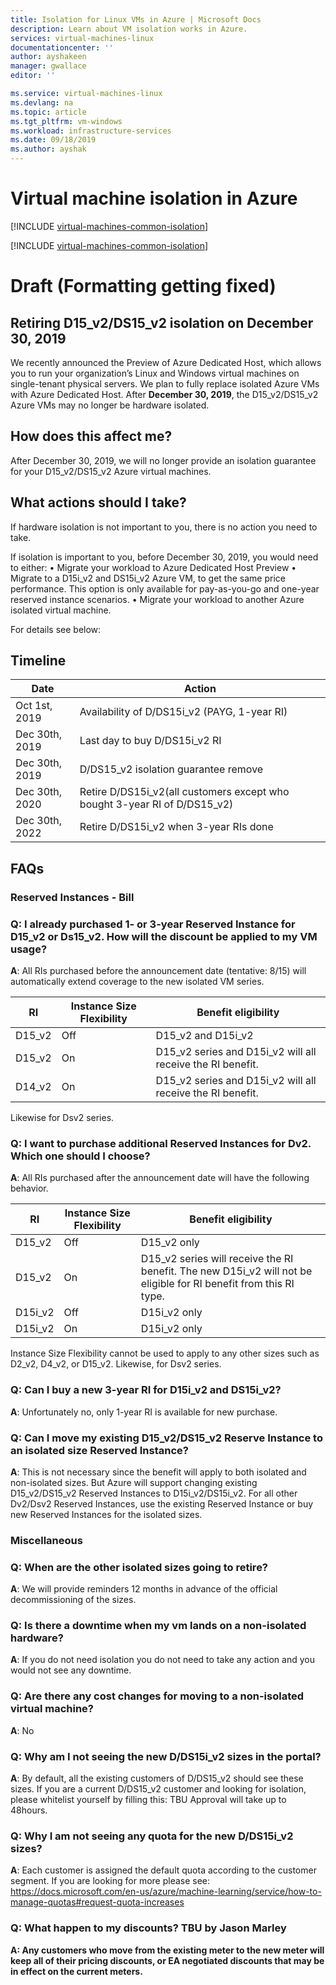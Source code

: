 ```yaml
---
title: Isolation for Linux VMs in Azure | Microsoft Docs
description: Learn about VM isolation works in Azure.
services: virtual-machines-linux
documentationcenter: ''
author: ayshakeen
manager: gwallace
editor: ''

ms.service: virtual-machines-linux
ms.devlang: na
ms.topic: article
ms.tgt_pltfrm: vm-windows
ms.workload: infrastructure-services
ms.date: 09/18/2019
ms.author: ayshak
---
```


# Virtual machine isolation in Azure

[!INCLUDE [virtual-machines-common-isolation](../../../includes/virtual-machines-common-isolation.md)]

[!INCLUDE [virtual-machines-common-isolation](../../../includes/virtual-machines-common-isolation-migration.md)]

# Draft (Formatting getting fixed)
## Retiring D15_v2/DS15_v2 isolation on December 30, 2019
We recently announced the Preview of Azure Dedicated Host, which allows you to run your organization’s Linux and Windows virtual machines on single-tenant physical servers. We plan to fully replace isolated Azure VMs with Azure Dedicated Host. After <b>December 30, 2019</b>, the D15_v2/DS15_v2 Azure VMs may no longer be hardware isolated.

## How does this affect me?
After December 30, 2019, we will no longer provide an isolation guarantee for your D15_v2/DS15_v2 Azure virtual machines. 

## What actions should I take?
If hardware isolation is not important to you, there is no action you need to take. 

If isolation is important to you, before December 30, 2019, you would need to either:
•	Migrate your workload to Azure Dedicated Host Preview
•	Migrate to a D15i_v2 and DS15i_v2 Azure VM, to get the same price performance. This option is only available for pay-as-you-go and one-year reserved instance scenarios. 
•	Migrate your workload to another Azure isolated virtual machine. 

For details see below:

## Timeline
| Date | Action | 
| --- | --- |
| Oct 1st, 2019	| Availability of D/DS15i_v2 (PAYG, 1-year RI) |
| Dec 30th, 2019	| Last day to buy D/DS15i_v2 RI | 
| Dec 30th, 2019	 | D/DS15_v2 isolation guarantee remove | 
| Dec 30th, 2020	| Retire D/DS15i_v2(all customers except who bought 3-year RI of D/DS15_v2)| 
| Dec 30th, 2022	 | Retire D/DS15i_v2 when 3-year RIs done | 

## FAQs
### Reserved Instances - Bill
### Q: I already purchased 1- or 3-year Reserved Instance for D15_v2 or Ds15_v2. How will the discount be applied to my VM usage?
**A**: All RIs purchased before the announcement date (tentative: 8/15) will automatically extend coverage to the new isolated VM series. 

| RI |	Instance Size Flexibility |	Benefit eligibility |	
| --- | --- | --- |
|	D15_v2 	|	Off 	|	D15_v2 and D15i_v2 |	
|	D15_v2 	|	On 	|	D15_v2 series and D15i_v2 will all receive the RI benefit. |	
|	D14_v2 	|	On 	|	D15_v2 series and D15i_v2 will all receive the RI benefit. |	
 
Likewise for Dsv2 series.
 
### Q: I want to purchase additional Reserved Instances for Dv2. Which one should I choose?
**A**: All RIs purchased after the announcement date will have the following behavior. 

| RI |	Instance Size Flexibility |	Benefit eligibility |	
| --- | --- | --- |
| D15_v2 | 	Off | 	D15_v2 only  
| D15_v2 | 	On | 	D15_v2 series will receive the RI benefit. The new D15i_v2 will not be eligible for RI benefit from this RI type. | 
| D15i_v2 | 	Off | D15i_v2 only |  
| D15i_v2 | 	On 	| D15i_v2 only | 
 
Instance Size Flexibility cannot be used to apply to any other sizes such as D2_v2, D4_v2, or D15_v2. 
Likewise, for Dsv2 series.  
 
### Q: Can I buy a new 3-year RI for D15i_v2 and DS15i_v2?
**A**: Unfortunately no, only 1-year RI is available for new purchase.
 
### Q: Can I move my existing D15_v2/DS15_v2 Reserve Instance to an isolated size Reserved Instance?
**A**: This is not necessary since the benefit will apply to both isolated and non-isolated sizes. But Azure will support changing existing D15_v2/DS15_v2 Reserved Instances to D15i_v2/DS15i_v2. For all other Dv2/Dsv2 Reserved Instances, use the existing Reserved Instance or buy new Reserved Instances for the isolated sizes.
 
### Miscellaneous
### Q: When are the other isolated sizes going to retire?
**A**: We will provide reminders 12 months in advance of the official decommissioning of the sizes.

### Q: Is there a downtime when my vm lands on a non-isolated hardware?
**A**: If you do not need isolation you do not need to take any action and you would not see any downtime.

### Q: Are there any cost changes for moving to a non-isolated virtual machine?
**A**: No 

### Q: Why am I not seeing the new D/DS15i_v2 sizes in the portal?
**A**: By default, all the existing customers of D/DS15_v2 should see these sizes. If you are a current D/DS15_v2 customer and looking for isolation, please whitelist yourself by filling this: </b>TBU</b>
Approval will take up to 48hours.

### Q: Why I am not seeing any quota for the new D/DS15i_v2 sizes?
**A**: Each customer is assigned the default quota according to the customer segment. If you are looking for more please see: 
https://docs.microsoft.com/en-us/azure/machine-learning/service/how-to-manage-quotas#request-quota-increases 

### Q: What happen to my discounts? <b>TBU by Jason Marley<b>
**A**: Any customers who move from the existing meter to the new meter will keep all of their pricing discounts, or EA negotiated discounts that may be in effect on the current meters.

